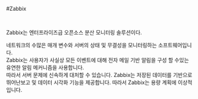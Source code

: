 #Zabbix

​

Zabbix는 엔터프라이즈급 오픈소스 분산 모니터링 솔루션이다.

네트워크의 수많은 매개 변수와 서버의 상태 및 무결성을 모니터링하는 소프트웨어입니다.  
Zabbix는 사용자가 사실상 모든 이벤트에 대해 전자 메일 기반 알림을 구성 할 수있는 유연한 알림 메커니즘을 사용합니다.  
따라서 서버 문제에 신속하게 대처할 수 있습니다. Zabbix는 저장된 데이터를 기반으로 뛰어난보고 및 데이터 시각화 기능을 제공합니다. 
따라서 Zabbix는 용량 계획에 이상적입니다.